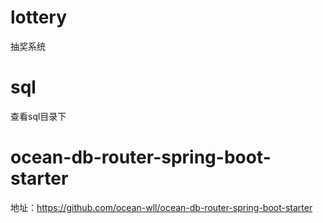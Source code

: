 # lottery

抽奖系统

# sql

查看sql目录下

# ocean-db-router-spring-boot-starter

地址：https://github.com/ocean-wll/ocean-db-router-spring-boot-starter